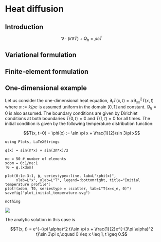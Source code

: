 # Heat diffusion

## Introduction

```math
\nabla \cdot (k \nabla T) + Q_h = ρ c \dot{T}
```

## Variational formulation


## Finite-element formulation

## One-dimensional example

Let us consider the one-dimensional heat equation, $\partial_t T(x, t) = \alpha \partial^2_{xx}T(x, t)$ where $\alpha := k / \rho c$ is assumed uniform in the domain $[0,1]$ and constant. $Q_h = 0$ is also assumed. The boundary conditions are given by Dirichlet conditions at both boundaries $T(0,t) = 0$ and $T(1,t)=0$ for all times. The initial condition is given by the following temperature distribution function: 

```math
T(x, t=0) = \phi(x) := \sin \pi x + \frac{1}{2}\sin 3\pi x
```

```@eval
using Plots, LaTeXStrings

ϕ(x) = sin(π*x) + sin(3π*x)/2

ne = 50 # number of elements
xdom = 0:1/ne:1
T0 = ϕ.(xdom)

plot(0:1e-3:1, ϕ, seriestype=:line, lab=L"\phi(x)",
     xlab=L"x", ylab=L"T", legend=:bottomright, title="Initial temperature profile")
plot!(xdom, T0, seriestype = :scatter, lab=L"T(x=x_e, 0)")
savefig("plot_initial_temperature.svg")

nothing
```

![](plot_initial_temperature.svg)

The analytic solution in this case is

```math
T(x, t) = e^{-(\pi \alpha)^2 t}\sin \pi x + \frac{1}{2}e^{-(3\pi \alpha)^2 t}\sin 3\pi x,\qquad 0 \leq x \leq 1, t \geq 0.
```
